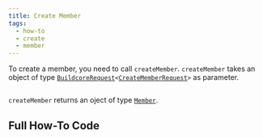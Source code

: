 ```yaml
---
title: Create Member
tags:
  - how-to
  - create
  - member
---
```


To create a member, you need to call `createMember`.
`createMember` takes an object of type [`BuildcoreRequest`](../../../reference-api/interfaces/BuildcoreRequest)`<`[`CreateMemberRequest`](../../../reference-api/interfaces/CreateMemberRequest.md)`>` as parameter.

```tsx file=../../../../../packages/sdk/examples/member/create.ts#L7-L13

```

`createMember` returns an oject of type [`Member`](../../../reference-api/interfaces/Member.md).

## Full How-To Code

```tsx file=../../../../../packages/sdk/examples/member/create.ts

```
